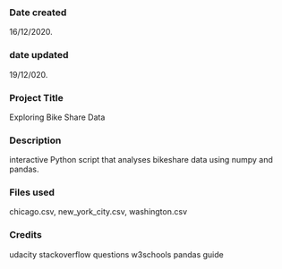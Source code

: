 ### Date created
16/12/2020.
### date updated 
19/12/020.
### Project Title
Exploring Bike Share Data

### Description
interactive Python script that analyses bikeshare data using numpy and pandas.

### Files used
chicago.csv, new_york_city.csv, washington.csv

### Credits
udacity 
stackoverflow questions
w3schools
pandas guide
